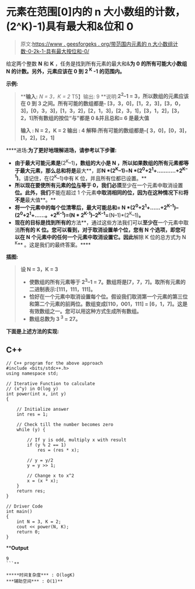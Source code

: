 # 元素在范围[0]内的 n 大小数组的计数，(2^K)-1)具有最大和&位和 0

> 原文:[https://www . geesforgeks . org/带范围内元素的 n 大小数组计数-0-2k-1-具有最大按位和-0/](https://www.geeksforgeeks.org/count-of-arrays-of-size-n-with-elements-in-range-0-2k-1-having-maximum-sum-bitwise-and-0/)

给定两个整数 **N** 和 **K** ，任务是找到所有元素的最大和&**为 0 的所有可能大小数组 **N** 的计数。另外，元素应该在 **0** 到 **2 <sup>K</sup> -1** 的范围内。**

****示例:****

> ****输入:** *N = 3，K = 2*
> T5】输出: 9
> **说明:**2<sup>2</sup>–1 = 3，所以数组的元素应该在 0 到 3 之间。所有可能的数组都是- [3，3，0]，[1，2，3]，[3，0，3]，[0，3，3]，[1，3，2]，[2，1，3]，[2，3，1]，[3，1，2]，[3，2，1]所有数组的按位“与”都是 0 &并且总和= 6 是最大值**
> 
> ****输入** : N = 2，K = 2
> **输出** : 4
> **解释**:所有可能的数组都是–[ 3，0]，[0，3]，[1，2]，[2，1]**

****进场:**为了更好地理解进场，请参考以下步骤:**

*   **由于最大可能元素是**(2<sup>K</sup>–1)**，数组的大小是 **N** ，所以如果数组的所有元素都等于最大元素，那么总和将是**最大**，即**N *(2<sup>K</sup>–1)**=**N *(2<sup>0</sup>+2<sup>1</sup>+………..+2<sup>K–1</sup>)**。请记住，在(2<sup>K</sup>–1)中有 K 位，并且所有位都已设置。**
*   **所以现在要使所有元素的[位与](https://www.geeksforgeeks.org/bitwise-operators-in-c-cpp/)等于 0，我们必须**至少在一个元素中取消设置**位。此外，我们**不能在超过 1 个元素**中取消相同的位，因为在这种情况下**和**将不是**最大值**。**
*   **将一个元素中的每个位清零后，最大可能总和= N *(2<sup>0</sup>+2<sup>1</sup>+……+2<sup>K–1</sup>)–(2<sup>0</sup>+2<sup>1</sup>+……。+2<sup>K–1</sup>)=(N * 2<sup>K-1</sup>)–2<sup>K–1</sup>=**(N–1)*(2<sup>K</sup>–1)**。**
*   **现在的目标是找到所有的**方法**，通过这些方法我们可以**至少在**一个元素中取消**所有的 **K 位**。您可以看到，对于取消设置单个位，您有 N 个选项，即您可以在 N 个元素中的任何一个元素中取消设置它。因此**解除 K 位的总方式为 N <sup>K</sup>** 。这是我们的最终答案。****

**插图:**

> **设 N = 3，K = 3**
> 
> *   **使数组的所有元素等于 2<sup>3</sup>–1 = 7。数组将是[7，7，7]。取所有元素的二进制表示:[111，111，111]。**
> *   **恰好在一个元素中取消设置每个位。假设我们取消第一个元素的第三位和第二个元素的前两位。数组变成[110，001，111] = [6，1，7]。这是有效数组之一。您可以用这种方式生成所有数组。**
> *   **数组总数为 3 <sup>3</sup> = 27。**

**下面是上述方法的实现:**

## **C++**

```
// C++ program for the above approach
#include <bits/stdc++.h>
using namespace std;

// Iterative Function to calculate
// (x^y) in O(log y)
int power(int x, int y)
{

    // Initialize answer
    int res = 1;

    // Check till the number becomes zero
    while (y) {

        // If y is odd, multiply x with result
        if (y % 2 == 1)
            res = (res * x);

        // y = y/2
        y = y >> 1;

        // Change x to x^2
        x = (x * x);
    }
    return res;
}

// Driver Code
int main()
{
    int N = 3, K = 2;
    cout << power(N, K);
    return 0;
}
```

****Output**

```
9
```** 

*****时间复杂度*** : O(logK)
***辅助空间*** : O(1)**